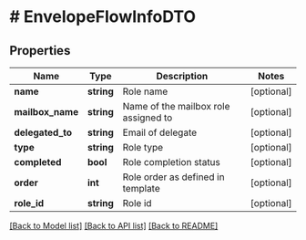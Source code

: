# # EnvelopeFlowInfoDTO

## Properties

Name | Type | Description | Notes
------------ | ------------- | ------------- | -------------
**name** | **string** | Role name | [optional]
**mailbox_name** | **string** | Name of the mailbox role assigned to | [optional]
**delegated_to** | **string** | Email of delegate | [optional]
**type** | **string** | Role type | [optional]
**completed** | **bool** | Role completion status | [optional]
**order** | **int** | Role order as defined in template | [optional]
**role_id** | **string** | Role id | [optional]

[[Back to Model list]](../../README.md#models) [[Back to API list]](../../README.md#endpoints) [[Back to README]](../../README.md)
